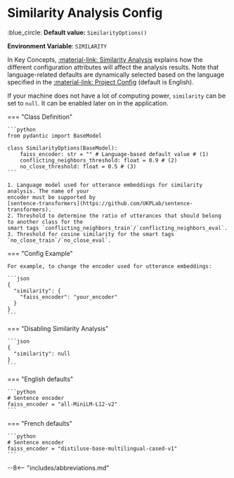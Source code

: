 # Similarity Analysis Config

:blue_circle: **Default value:** `SimilarityOptions()`

**Environment Variable**: `SIMILARITY`

In Key Concepts, [:material-link: Similarity Analysis](../../../key-concepts/similarity.md) explains
how the different configuration attributes will affect the analysis results. Note that language-related defaults are dynamically selected based on the language specified in the
[:material-link: Project Config](../project.md) (default is English).

If your machine does not have a lot of computing power, `similarity` can be set to `null`. It can be
enabled later on in the application.

=== "Class Definition"

    ```python
    from pydantic import BaseModel

    class SimilarityOptions(BaseModel):
        faiss_encoder: str = "" # Language-based default value # (1)
        conflicting_neighbors_threshold: float = 0.9 # (2)
        no_close_threshold: float = 0.5 # (3)
    ```

    1. Language model used for utterance embeddings for similarity analysis. The name of your
    encoder must be supported by
    [sentence-transformers](https://github.com/UKPLab/sentence-transformers).
    2. Threshold to determine the ratio of utterances that should belong to another class for the
    smart tags `conflicting_neighbors_train`/`conflicting_neighbors_eval`.
    3. Threshold for cosine similarity for the smart tags `no_close_train`/`no_close_eval`.

=== "Config Example"

    For example, to change the encoder used for utterance embeddings:

    ```json
    {
      "similarity": {
        "faiss_encoder": "your_encoder"
      }
    }
    ```

=== "Disabling Similarity Analysis"

    ```json
    {
      "similarity": null
    }
    ```

=== "English defaults"

    ```python
    # Sentence encoder
    faiss_encoder = "all-MiniLM-L12-v2"
    ```

=== "French defaults"

    ```python
    # Sentence encoder
    faiss_encoder = "distiluse-base-multilingual-cased-v1"
    ```

--8<-- "includes/abbreviations.md"
